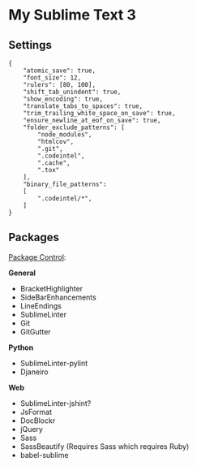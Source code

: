 # My Sublime Text 3

## Settings

```
{
    "atomic_save": true,
    "font_size": 12,
    "rulers": [80, 100],
    "shift_tab_unindent": true,
    "show_encoding": true,
    "translate_tabs_to_spaces": true,
    "trim_trailing_white_space_on_save": true,
    "ensure_newline_at_eof_on_save": true,
    "folder_exclude_patterns": [
        "node_modules",
        "htmlcov",
        ".git",
        ".codeintel",
        ".cache",
        ".tox"
    ],
	"binary_file_patterns":
	[
		".codeintel/*",
	]
}
```

## Packages

[Package Control](https://packagecontrol.io/installation):

**General**

- BracketHighlighter
- SideBarEnhancements
- LineEndings
- SublimeLinter
- Git
- GitGutter

**Python**

- SublimeLinter-pylint
- Djaneiro

**Web**

- SublimeLinter-jshint?
- JsFormat
- DocBlockr
- jQuery
- Sass
- SassBeautify (Requires Sass which requires Ruby)
- babel-sublime
